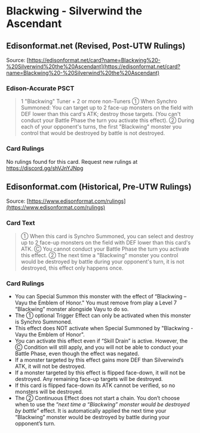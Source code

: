 # Blackwing - Silverwind the Ascendant

## Edisonformat.net (Revised, Post-UTW Rulings)

Source: [https://edisonformat.net/card?name=Blackwing%20-%20Silverwind%20the%20Ascendant](https://edisonformat.net/card?name=Blackwing%20-%20Silverwind%20the%20Ascendant)

### Edison-Accurate PSCT

> 1 "Blackwing" Tuner + 2 or more non-Tuners
> ① When Synchro Summoned: You can target up to 2 face-up monsters on the field with DEF lower than this card's ATK; destroy those targets. (You can't conduct your Battle Phase the turn you activate this effect).
> ② During each of your opponent's turns, the first "Blackwing" monster you control that would be destroyed by battle is not destroyed.

### Card Rulings

No rulings found for this card. Request new rulings at https://discord.gg/shVJnYJNpg


## Edisonformat.com (Historical, Pre-UTW Rulings)

Source: [https://www.edisonformat.com/rulings](https://www.edisonformat.com/rulings)

### Card Text

> ① When this card is Synchro Summoned, you can select and destroy up to 2 face-up monsters on the field with DEF lower than this card's ATK. Ⓒ You cannot conduct your Battle Phase the turn you activate this effect. ② The next time a "Blackwing" monster you control would be destroyed by battle during your opponent's turn, it is not destroyed, this effect only happens once.

### Card Rulings

*   You can Special Summon this monster with the effect of “Blackwing – Vayu the Emblem of Honor." You must remove from play a Level 7 “Blackwing” monster alongside Vayu to do so.
*   The ① optional Trigger Effect can only be activated when this monster is Synchro Summoned.
*   This effect does NOT activate when Special Summoned by "Blackwing - Vayu the Emblem of Honor".
*   You can activate this effect even if “Skill Drain” is active. However, the Ⓒ Condition will still apply, and you will not be able to conduct your Battle Phase, even though the effect was negated.
*   If a monster targeted by this effect gains more DEF than Silverwind’s ATK, it will not be destroyed.
*   If a monster targeted by this effect is flipped face-down, it will not be destroyed. Any remaining face-up targets will be destroyed.
*   If this card is flipped face-down its ATK cannot be verified, so no monsters will be destroyed.
*   The ② Continuous Effect does not start a chain. You don’t choose when to use the “_next time a “Blackwing” monster would be destroyed by battle_” effect. It is automatically applied the next time your “Blackwing” monster would be destroyed by battle during your opponent’s turn.




